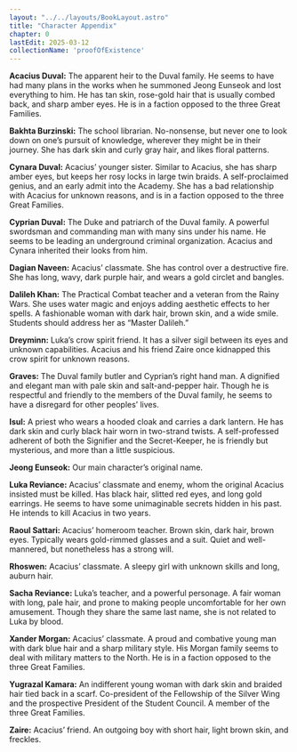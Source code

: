 ```yaml
---
layout: "../../layouts/BookLayout.astro"
title: "Character Appendix"
chapter: 0
lastEdit: 2025-03-12
collectionName: 'proofOfExistence'
---
```

**Acacius Duval:** The apparent heir to the Duval family. He seems to have had many plans in the works when he summoned Jeong Eunseok and lost everything to him. He has tan skin, rose-gold hair that is usually combed back, and sharp amber eyes. He is in a faction opposed to the three Great Families.

**Bakhta Burzinski:** The school librarian. No-nonsense, but never one to look down on one’s pursuit of knowledge, wherever they might be in their journey. She has dark skin and curly gray hair, and likes floral patterns. 

**Cynara Duval:** Acacius’ younger sister. Similar to Acacius, she has sharp amber eyes, but keeps her rosy locks in large twin braids. A self-proclaimed genius, and an early admit into the Academy. She has a bad relationship with Acacius for unknown reasons, and is in a faction opposed to the three Great Families.

**Cyprian Duval:** The Duke and patriarch of the Duval family. A powerful swordsman and commanding man with many sins under his name. He seems to be leading an underground criminal organization. Acacius and Cynara inherited their looks from him. 

**Dagian Naveen:** Acacius’ classmate. She has control over a destructive fire. She has long, wavy, dark purple hair, and wears a gold circlet and bangles. 

**Dalileh Khan:** The Practical Combat teacher and a veteran from the Rainy Wars. She uses water magic and enjoys adding aesthetic effects to her spells. A fashionable woman with dark hair, brown skin, and a wide smile. Students should address her as “Master Dalileh.” 

**Dreyminn:** Luka’s crow spirit friend. It has a silver sigil between its eyes and unknown capabilities. Acacius and his friend Zaire once kidnapped this crow spirit for unknown reasons. 

**Graves:** The Duval family butler and Cyprian’s right hand man. A dignified and elegant man with pale skin and salt-and-pepper hair. Though he is respectful and friendly to the members of the Duval family, he seems to have a disregard for other peoples’ lives. 

**Isul:** A priest who wears a hooded cloak and carries a dark lantern. He has dark skin and curly black hair worn in two-strand twists. A self-professed adherent of both the Signifier and the Secret-Keeper, he is friendly but mysterious, and more than a little suspicious. 

**Jeong Eunseok:** Our main character’s original name. 

**Luka Reviance:** Acacius’ classmate and enemy, whom the original Acacius insisted must be killed. Has black hair, slitted red eyes, and long gold earrings. He seems to have some unimaginable secrets hidden in his past. He intends to kill Acacius in two years.

**Raoul Sattari:** Acacius’ homeroom teacher. Brown skin, dark hair, brown eyes. Typically wears gold-rimmed glasses and a suit. Quiet and well-mannered, but nonetheless has a strong will. 

**Rhoswen:** Acacius’ classmate. A sleepy girl with unknown skills and long, auburn hair. 

**Sacha Reviance:** Luka’s teacher, and a powerful personage. A fair woman with long, pale hair, and prone to making people uncomfortable for her own amusement. Though they share the same last name, she is not related to Luka by blood. 

**Xander Morgan:** Acacius’ classmate. A proud and combative young man with dark blue hair and a sharp military style. His Morgan family seems to deal with military matters to the North. He is in a faction opposed to the three Great Families.

**Yugrazal Kamara:** An indifferent young woman with dark skin and braided hair tied back in a scarf. Co-president of the Fellowship of the Silver Wing and the prospective President of the Student Council. A member of the three Great Families. 

**Zaire:** Acacius’ friend. An outgoing boy with short hair, light brown skin, and freckles.